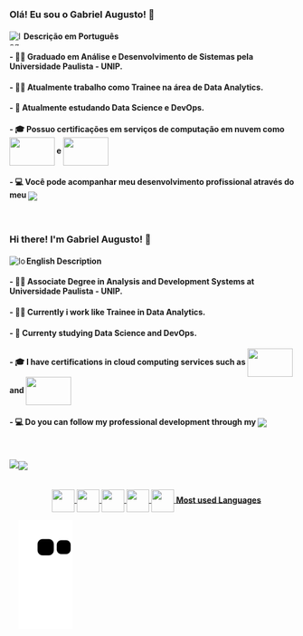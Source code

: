 ### Olá! Eu sou o Gabriel Augusto! 👋
<div>
  <img src="https://images.emojiterra.com/twitter/512px/1f1e7-1f1f7.png" alt="logo-brazil"  width="25" height="25" align="left">
  <h4>Descrição em Português</h4>
</div>
<div align="left">
  <h4>- 👨‍🎓 Graduado em Análise e Desenvolvimento de Sistemas pela Universidade Paulista - UNIP.</h4>
  <h4>- 👨‍💼 Atualmente trabalho como Trainee na área de Data Analytics.</h4>
  <h4>- 📖 Atualmente estudando Data Science e DevOps.</h4>
  <h4>- 🎓 Possuo certificações em serviços de computação em nuvem como <img src="https://www.logo.wine/a/logo/Oracle_Cloud_Platform/Oracle_Cloud_Platform-Logo.wine.svg" width="80" height="50" align="center"> e <img src="https://www.logo.wine/a/logo/Microsoft_Azure/Microsoft_Azure-Logo.wine.svg" width="80" height="50" align="center"></h4>
  <h4>- 💻 Você pode acompanhar meu desenvolvimento profissional através do meu <a href="https://www.linkedin.com/in/gabriel-augusto-ferreira-a567b5124/" target="_blank"><img src="https://img.shields.io/badge/-LinkedIn-%230077B5?style=for-the-badge&logo=linkedin&logoColor=white" target="_blank" align="center"></a> 
  </h4>
</div>

<br>

### Hi there! I'm Gabriel Augusto! 👋
<div>
  <img src="https://http2.mlstatic.com/D_NQ_NP_806244-MLB45155868072_032021-V.jpg" alt="logo-usa"  width="30" height="20" align="left">
  <h4>English Description</h4>
</div>
<div align="left">
  <h4>- 👨‍🎓 Associate Degree in Analysis and Development Systems at Universidade Paulista - UNIP.</h4>
  <h4>- 👨‍💼 Currently i work like Trainee in Data Analytics.</h4>
  <h4>- 📖 Currenty studying Data Science and DevOps.</h4>
  <h4>- 🎓 I have certifications in cloud computing services such as <img src="https://www.logo.wine/a/logo/Oracle_Cloud_Platform/Oracle_Cloud_Platform-Logo.wine.svg" width="80" height="50" align="center"> and <img src="https://www.logo.wine/a/logo/Microsoft_Azure/Microsoft_Azure-Logo.wine.svg" width="80" height="50" align="center"></h4>
  <h4>- 💻 Do you can follow my professional development through my <a href="https://www.linkedin.com/in/gabriel-augusto-ferreira-a567b5124/" target="_blank"><img src="https://img.shields.io/badge/-LinkedIn-%230077B5?style=for-the-badge&logo=linkedin&logoColor=white" target="_blank" align="center"></a> 
  </h4>
</div>
  
<br>
<br>
  
<div>
  <a href="https://github.com/Gabriel0598">
  <img height="180em" align="left" src="https://github-readme-stats.vercel.app/api?username=Gabriel0598&show_icons=true&theme=dark&include_all_commits=true&count_private=true"/>
  <img height="180em" align="center" src="https://github-readme-stats.vercel.app/api/top-langs/?username=Gabriel0598&layout=compat&langs_count=16&theme=dark"/>
</div>
  <br>
<div align="center" style="display: inline_block"><br>
  <img align="center" height="40" width="40" src="https://img.icons8.com/color/48/000000/c-programming.png"/>
  <img align="center" height="40" width="40" src="https://img.icons8.com/color/48/000000/c-plus-plus-logo.png"/>
  <img align="center" height="40" width="40" src="https://img.icons8.com/color/48/000000/c-sharp-logo.png"/>
  <img align="center" height="40" width="40" src="https://img.icons8.com/color/48/000000/java-coffee-cup-logo--v1.png"/>
  <img align="center" height="40" width="40" src="https://img.icons8.com/color/48/000000/python--v1.png"/>
    <b>Most used Languages</b>
</div>
  
<div>
 
  ![Snake animation](https://github.com/Gabriel0598/Gabriel0598/blob/output/github-contribution-grid-snake.svg)
 
</div>
